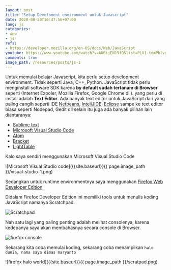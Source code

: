 ```yaml
---
layout: post
title: "Setup Develoment environment untuk Javascript"
date: 2020-08-20T16:47:56+07:00
lang: js
categories:
- web
- js
refs: 
- https://developer.mozilla.org/en-US/docs/Web/JavaScript
youtube: https://www.youtube.com/watch?v=AU6ijEN19fQ&list=PLV1-tdmPblvyDBVppluBbB_4ryZvjDWvv&index=3
comments: true
image_path: /resources/posts/js-1
---
```


Untuk memulai belajar Javascript, kita perlu setup development environment. Tidak seperti Java, C++, Python. JavaScript tidak perlu menginstall software SDK karena **by default sudah tertanam di Browser** seperti (Internet Expoler, Mozilla Firefox, Google Chrome dll). yang perlu di install adalah **Text Editor**. Ada banyak text editor untuk JavaScript dari yang paling cangih seperti IDE [Netbeans](https://netbeans.org/), [InteliJIDE](https://www.jetbrains.com/idea/), [Eclipse](https://www.eclipse.org/) sampe ke text editor biasa seperti Nodepad, Gedit dll selain itu juga ada banyak pilihan lain diantaranya:

* [Sublime text](http://www.sublimetext.com/)
* [Microsoft Visual Studio Code](https://code.visualstudio.com)
* [Atom](https://atom.io/)
* [Bracket](http://brackets.io/)
* [LightTable](http://lighttable.com/)

Kalo saya sendiri menggunakan Microsoft Visual Studio Code

![Microsoft Visual Studio code]({{site.baseurl}}{{ page.image_path }}/visual-studio-1.png)

Sedangkan untuk runtime environmentnya saya menggunakan [Firefox Web Developer Edition](https://www.mozilla.org/en-US/firefox/developer/)

Didalam Firefox Developer Edition ini memiliki tools untuk menulis koding JavaScript namanya Scratchpad.

![Scratchpad]({{site.baseurl}}{{page.image_path}}/scratchpad.png)

Nah satu lagi yang paling penting adalah melihat consolenya, karena kedepanya saya akan membahasnya secara console di Browser.

![firefox console]({{site.baseurl}}{{page.image_path}}/firefox-console.png)

Sekarang kita coba memulai koding, sekarang coba menampilkan `halo dunia, nama saya dimas maryanto`

![firefox halo world]({{site.baseurl}}{{ page.image_path }}/scratpad.png)